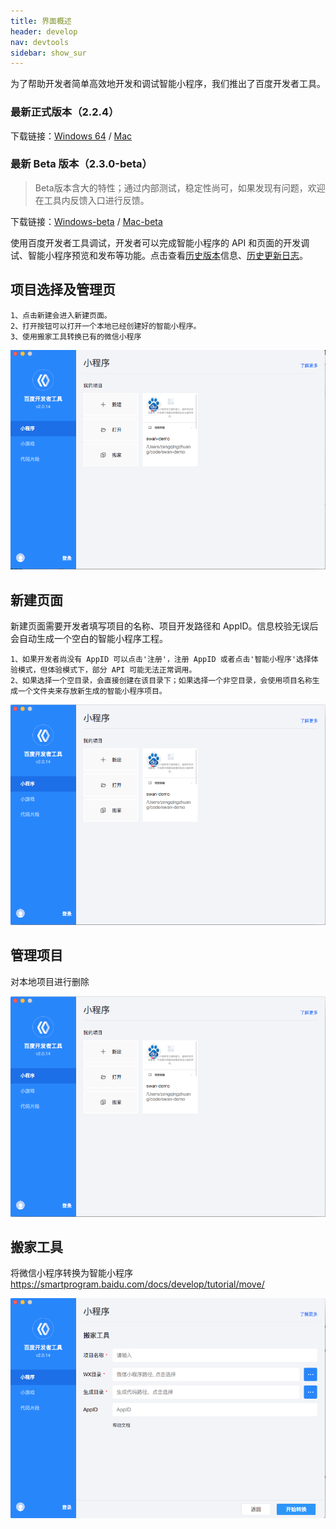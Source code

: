 ```yaml
---
title: 界面概述
header: develop
nav: devtools
sidebar: show_sur
---
```

为了帮助开发者简单高效地开发和调试智能小程序，我们推出了百度开发者工具。
### 最新正式版本（2.2.4）
下载链接：[Windows 64](http://smartprogram.baidu.com/mappconsole/api/devDownload?system=windows&type=online) / [Mac](http://smartprogram.baidu.com/mappconsole/api/devDownload?system=mac&type=online)
### 最新 Beta 版本（2.3.0-beta）

> Beta版本含大的特性；通过内部测试，稳定性尚可，如果发现有问题，欢迎在工具内反馈入口进行反馈。

下载链接：[Windows-beta](http://smartprogram.baidu.com/mappconsole/api/devDownload?system=windows&type=beta) / [Mac-beta](http://smartprogram.baidu.com/mappconsole/api/devDownload?system=mac&type=beta)



使用百度开发者工具调试，开发者可以完成智能小程序的 API 和页面的开发调试、智能小程序预览和发布等功能。点击查看<a href="https://smartprogram.baidu.com/docs/develop/devtools/history/">历史版本</a>信息、<a href="https://smartprogram.baidu.com/docs/develop/devtools/uplog_tool/">历史更新日志</a>。

## 项目选择及管理页

    1、点击新建会进入新建页面。
    2、打开按钮可以打开一个本地已经创建好的智能小程序。
    3、使用搬家工具转换已有的微信小程序


![图片](../../../img/tool/工具01.png)


## 新建页面


新建页面需要开发者填写项目的名称、项目开发路径和 AppID。信息校验无误后会自动生成一个空白的智能小程序工程。


    1、如果开发者尚没有 AppID 可以点击'注册'，注册 AppID 或者点击'智能小程序'选择体验模式，但体验模式下，部分 API 可能无法正常调用。
    2、如果选择一个空目录，会直接创建在该目录下；如果选择一个非空目录，会使用项目名称生成一个文件夹来存放新生成的智能小程序项目。

 ![图片](../../../img/tool/工具03.png)


## 管理项目


对本地项目进行删除

 ![图片](../../../img/tool/工具04.png)

 ## 搬家工具
将微信小程序转换为智能小程序 https://smartprogram.baidu.com/docs/develop/tutorial/move/

![](../../../img/tool/transform.png)
